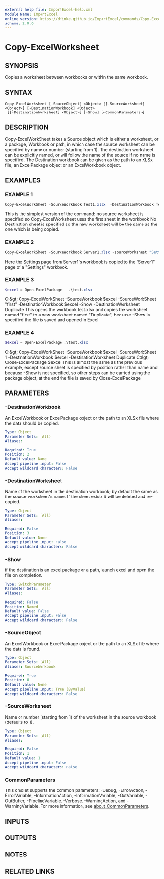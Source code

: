 ```yaml
---
external help file: ImportExcel-help.xml
Module Name: ImportExcel
online version: https://dfinke.github.io/ImportExcel/commands/Copy-ExcelWorksheet
schema: 2.0.0
---
```


# Copy-ExcelWorksheet

## SYNOPSIS

Copies a worksheet between workbooks or within the same workbook.

## SYNTAX

```
Copy-ExcelWorksheet [-SourceObject] <Object> [[-SourceWorksheet] <Object>] [-DestinationWorkbook] <Object>
 [[-DestinationWorksheet] <Object>] [-Show] [<CommonParameters>]
```

## DESCRIPTION

Copy-ExcelWorkSheet takes a Source object which is either a worksheet, or a package, Workbook or path, in which case the source worksheet can be specified by name or number \(starting from 1\). The destination worksheet can be explicitly named, or will follow the name of the source if no name is specified. The Destination workbook can be given as the path to an XLSx file, an ExcelPackage object or an ExcelWorkbook object.

## EXAMPLES

### EXAMPLE 1

```powershell
Copy-ExcelWorkSheet -SourceWorkbook Test1.xlsx  -DestinationWorkbook Test2.xlsx
```

This is the simplest version of the command: no source worksheet is specified so Copy-ExcelWorksheet uses the first sheet in the workbook No Destination sheet is specified so the new worksheet will be the same as the one which is being copied.

### EXAMPLE 2

```powershell
Copy-ExcelWorkSheet -SourceWorkbook Server1.xlsx -sourceWorksheet "Settings" -DestinationWorkbook Settings.xlsx -DestinationWorksheet "Server1"
```

Here the Settings page from Server1's workbook is copied to the 'Server1" page of a "Settings" workbook.

### EXAMPLE 3

```powershell
$excel = Open-ExcelPackage   .\test.xlsx
```

C:\&gt; Copy-ExcelWorkSheet -SourceWorkbook $excel -SourceWorkSheet "first" -DestinationWorkbook $excel -Show -DestinationWorksheet Duplicate This opens the workbook test.xlsx and copies the worksheet named "first" to a new worksheet named "Duplicate", because -Show is specified the file is saved and opened in Excel

### EXAMPLE 4

```powershell
$excel = Open-ExcelPackage .\test.xlsx
```

C:\&gt; Copy-ExcelWorkSheet -SourceWorkbook $excel -SourceWorkSheet 1 -DestinationWorkbook $excel -DestinationWorksheet Duplicate C:\&gt; Close-ExcelPackage $excel This is almost the same as the previous example, except source sheet is specified by position rather than name and because -Show is not specified, so other steps can be carried using the package object, at the end the file is saved by Close-ExcelPackage

## PARAMETERS

### -DestinationWorkbook

An ExcelWorkbook or ExcelPackage object or the path to an XLSx file where the data should be copied.

```yaml
Type: Object
Parameter Sets: (All)
Aliases:

Required: True
Position: 2
Default value: None
Accept pipeline input: False
Accept wildcard characters: False
```

### -DestinationWorksheet

Name of the worksheet in the destination workbook; by default the same as the source worksheet's name. If the sheet exists it will be deleted and re-copied.

```yaml
Type: Object
Parameter Sets: (All)
Aliases:

Required: False
Position: 3
Default value: None
Accept pipeline input: False
Accept wildcard characters: False
```

### -Show

if the destination is an excel package or a path, launch excel and open the file on completion.

```yaml
Type: SwitchParameter
Parameter Sets: (All)
Aliases:

Required: False
Position: Named
Default value: False
Accept pipeline input: False
Accept wildcard characters: False
```

### -SourceObject

An ExcelWorkbook or ExcelPackage object or the path to an XLSx file where the data is found.

```yaml
Type: Object
Parameter Sets: (All)
Aliases: SourceWorkbook

Required: True
Position: 0
Default value: None
Accept pipeline input: True (ByValue)
Accept wildcard characters: False
```

### -SourceWorksheet

Name or number \(starting from 1\) of the worksheet in the source workbook \(defaults to 1\).

```yaml
Type: Object
Parameter Sets: (All)
Aliases:

Required: False
Position: 1
Default value: 1
Accept pipeline input: False
Accept wildcard characters: False
```

### CommonParameters
This cmdlet supports the common parameters: -Debug, -ErrorAction, -ErrorVariable, -InformationAction, -InformationVariable, -OutVariable, -OutBuffer, -PipelineVariable, -Verbose, -WarningAction, and -WarningVariable. For more information, see [about_CommonParameters](http://go.microsoft.com/fwlink/?LinkID=113216).

## INPUTS

## OUTPUTS

## NOTES

## RELATED LINKS
